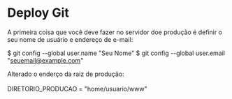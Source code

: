 # Deploy Git

A primeira coisa que você deve fazer no servidor doe produção é definir o seu nome de usuário e endereço de e-mail:

$ git config --global user.name "Seu Nome" 
$ git config --global user.email "seuemail@example.com"

Alterado o enderço da raiz de produção:<br />	
DIRETORIO_PRODUCAO = "home/usuario/www"
